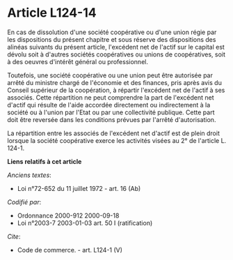 # Article L124-14

En cas de dissolution d'une société coopérative ou d'une union régie par les dispositions du présent chapitre et sous réserve
des dispositions des alinéas suivants du présent article, l'excédent net de l'actif sur le capital est dévolu soit à d'autres
sociétés coopératives ou unions de coopératives, soit à des oeuvres d'intérêt général ou professionnel. 

Toutefois, une société coopérative ou une union peut être autorisée par arrêté du ministre chargé de l'économie et des
finances, pris après avis du Conseil supérieur de la coopération, à répartir l'excédent net de l'actif à ses associés. Cette
répartition ne peut comprendre la part de l'excédent net d'actif qui résulte de l'aide accordée directement ou indirectement
à la société ou à l'union par l'Etat ou par une collectivité publique. Cette part doit être reversée dans les conditions
prévues par l'arrêté d'autorisation. 

La répartition entre les associés de l'excédent net d'actif est de plein droit lorsque la société coopérative exerce les
activités visées au 2° de l'article L. 124-1.

**Liens relatifs à cet article**

_Anciens textes_:

  - Loi n°72-652 du 11 juillet 1972 - art. 16 (Ab)

_Codifié par_:

  - Ordonnance 2000-912 2000-09-18
  - Loi n°2003-7 2003-01-03 art. 50 I (ratification)

_Cite_:

  - Code de commerce. - art. L124-1 (V)
